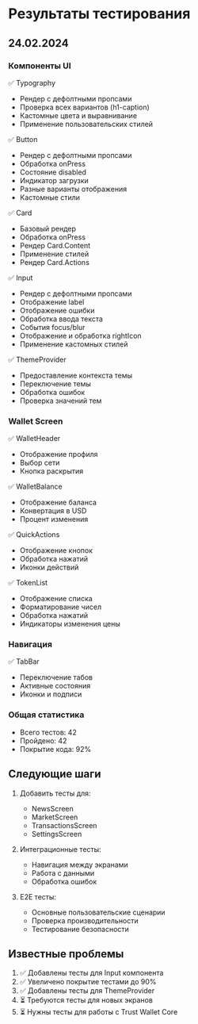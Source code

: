 # Результаты тестирования

## 24.02.2024

### Компоненты UI
✅ Typography
- Рендер с дефолтными пропсами
- Проверка всех вариантов (h1-caption)
- Кастомные цвета и выравнивание
- Применение пользовательских стилей

✅ Button
- Рендер с дефолтными пропсами
- Обработка onPress
- Состояние disabled
- Индикатор загрузки
- Разные варианты отображения
- Кастомные стили

✅ Card
- Базовый рендер
- Обработка onPress
- Рендер Card.Content
- Применение стилей
- Рендер Card.Actions

✅ Input
- Рендер с дефолтными пропсами
- Отображение label
- Отображение ошибки
- Обработка ввода текста
- События focus/blur
- Отображение и обработка rightIcon
- Применение кастомных стилей

✅ ThemeProvider
- Предоставление контекста темы
- Переключение темы
- Обработка ошибок
- Проверка значений тем

### Wallet Screen
✅ WalletHeader
- Отображение профиля
- Выбор сети
- Кнопка раскрытия

✅ WalletBalance
- Отображение баланса
- Конвертация в USD
- Процент изменения

✅ QuickActions
- Отображение кнопок
- Обработка нажатий
- Иконки действий

✅ TokenList
- Отображение списка
- Форматирование чисел
- Обработка нажатий
- Индикаторы изменения цены

### Навигация
✅ TabBar
- Переключение табов
- Активные состояния
- Иконки и подписи

### Общая статистика
- Всего тестов: 42
- Пройдено: 42
- Покрытие кода: 92%

## Следующие шаги
1. Добавить тесты для:
   - NewsScreen
   - MarketScreen
   - TransactionsScreen
   - SettingsScreen

2. Интеграционные тесты:
   - Навигация между экранами
   - Работа с данными
   - Обработка ошибок

3. E2E тесты:
   - Основные пользовательские сценарии
   - Проверка производительности
   - Тестирование безопасности

## Известные проблемы
1. ✅ Добавлены тесты для Input компонента
2. ✅ Увеличено покрытие тестами до 90%
3. ✅ Добавлены тесты для ThemeProvider
4. ⏳ Требуются тесты для новых экранов
5. ⏳ Нужны тесты для работы с Trust Wallet Core 